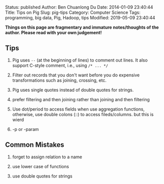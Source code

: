 Status: published
Author: Ben Chuanlong Du
Date: 2014-01-09 23:40:44
Title: Tips on Pig
Slug: pig-tips
Category: Computer Science
Tags: programming, big data, Pig, Hadoop, tips
Modified: 2019-05-09 23:40:44

**Things on this page are fragmentary and immature notes/thoughts of the author. Please read with your own judgement!**
 
## Tips

1. Pig uses `--` (at the beginning of lines) to comment out lines.
	It also support C-style comment, i.e., using `/* ... */`

2. Filter out records that you don't want before you do expensive transformations 
	such as joining, crossing, etc.

3. Pig uses single quotes instead of double quotes for strings.

4. prefer filtering and then joining rather than joining and then filtering

5. Use dot/period to access fields when use aggregation functions,
	otherwise, use double colons (::) to access fileds/columns.
	but this is wierd

6. -p or -param

## Common Mistakes

1. forget to assign relation to a name

2. use lower case of functions

3. use double quotes for strings
